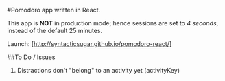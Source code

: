 #Pomodoro app written in React.

This app is **NOT** in production mode; hence sessions are set to *4 seconds*, instead of the default 25 minutes.

Launch: [http://syntacticsugar.github.io/pomodoro-react/]

##To Do / Issues
1. Distractions don't "belong" to an activity yet (activityKey)

